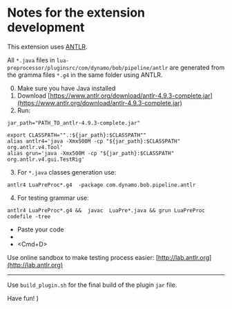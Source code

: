 # Notes for the extension development

This extension uses [ANTLR](https://www.antlr.org).

All `*.java` files in `lua-preprocessor/pluginsrc/com/dynamo/bob/pipeline/antlr` are generated from the gramma files `*.g4` in the same folder using ANTLR.

0. Make sure you have Java installed
1. Download [https://www.antlr.org/download/antlr-4.9.3-complete.jar](https://www.antlr.org/download/antlr-4.9.3-complete.jar)
2. Run:

```
jar_path="PATH_TO_antlr-4.9.3-complete.jar"

export CLASSPATH="".:${jar_path}:$CLASSPATH""
alias antlr4='java -Xmx500M -cp "${jar_path}:$CLASSPATH" org.antlr.v4.Tool'
alias grun='java -Xmx500M -cp "${jar_path}:$CLASSPATH" org.antlr.v4.gui.TestRig'
```

3. For `*.java` classes generation use:

```
antlr4 LuaPreProc*.g4  -package com.dynamo.bob.pipeline.antlr
```

4. For testing grammar use:

```
antlr4 LuaPreProc*.g4 &&  javac  LuaPre*.java && grun LuaPreProc codefile -tree
```

* Paste your code
* <Enter>
* <Cmd+D>

Use online sandbox to make testing process easier: [http://lab.antlr.org](http://lab.antlr.org)

---
Use `build_plugin.sh` for the final build of the plugin `jar` file.

Have fun! )
